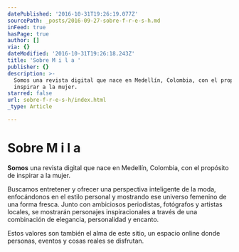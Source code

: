 ```yaml
---
datePublished: '2016-10-31T19:26:19.077Z'
sourcePath: _posts/2016-09-27-sobre-f-r-e-s-h.md
inFeed: true
hasPage: true
author: []
via: {}
dateModified: '2016-10-31T19:26:18.243Z'
title: 'Sobre M i l a '
publisher: {}
description: >-
  Somos una revista digital que nace en Medellín, Colombia, con el propósito de
  inspirar a la mujer.
starred: false
url: sobre-f-r-e-s-h/index.html
_type: Article

---
```

# Sobre M i l a 

**Somos** una revista digital que nace en Medellín, Colombia, con el propósito de inspirar a la mujer.

Buscamos entretener y ofrecer una perspectiva inteligente de la moda, enfocándonos en el estilo personal y mostrando ese universo femenino de una forma fresca. Junto con ambiciosos periodistas, fotógrafos y artistas locales, se mostrarán personajes inspiracionales a través de una combinación de elegancia, personalidad y encanto.

Estos valores son también el alma de este sitio, un espacio online donde personas, eventos y cosas reales se disfrutan.